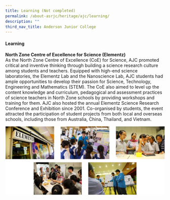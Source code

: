 ```yaml
---
title: Learning (Not completed)
permalink: /about-asrjc/heritage/ajc/learning/
description: ""
third_nav_title: Anderson Junior College
---
```

#### Learning

**North Zone Centre of Excellence for Science (Elementz)**  
As the North Zone Centre of Excellence (CoE) for Science, AJC promoted critical and inventive thinking through building a science research culture among students and teachers. Equipped with high-end science laboratories, the Elementz Lab and the Nanoscience Lab, AJC students had ample opportunities to develop their passion for Science, Technology, Engineering and Mathematics (STEM). The CoE also aimed to level up the content knowledge and curriculum, pedagogical and assessment practices of science teachers in North Zone schools by providing workshops and training for them. AJC also hosted the annual Elementz Science Research Conference and Exhibition since 2001. Co-organised by students, the event attracted the participation of student projects from both local and overseas schools, including those from Australia, China, Thailand, and Vietnam.

![](/images/AJC%20Learning%201.jpg)